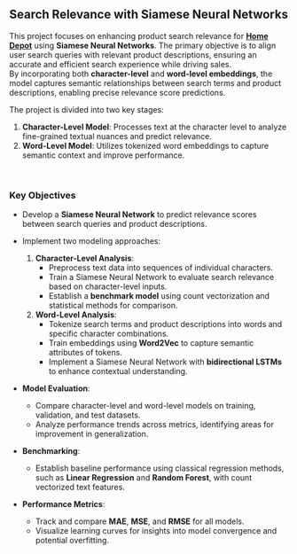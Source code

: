 ## **Search Relevance with Siamese Neural Networks**

This project focuses on enhancing product search relevance for **[Home Depot](https://www.kaggle.com/c/home-depot-product-search-relevance/data)** using **Siamese Neural Networks**. The primary objective is to align user search queries with relevant product descriptions, ensuring an accurate and efficient search experience while driving sales.  
By incorporating both **character-level** and **word-level embeddings**, the model captures semantic relationships between search terms and product descriptions, enabling precise relevance score predictions.

The project is divided into two key stages:
1. **Character-Level Model**: Processes text at the character level to analyze fine-grained textual nuances and predict relevance.
2. **Word-Level Model**: Utilizes tokenized word embeddings to capture semantic context and improve performance.

&nbsp;  
### **Key Objectives**

- Develop a **Siamese Neural Network** to predict relevance scores between search queries and product descriptions.

- Implement two modeling approaches:
  1. **Character-Level Analysis**:
     - Preprocess text data into sequences of individual characters.
     - Train a Siamese Neural Network to evaluate search relevance based on character-level inputs.
     - Establish a **benchmark model** using count vectorization and statistical methods for comparison.
  2. **Word-Level Analysis**:
     - Tokenize search terms and product descriptions into words and specific character combinations.
     - Train embeddings using **Word2Vec** to capture semantic attributes of tokens.
     - Implement a Siamese Neural Network with **bidirectional LSTMs** to enhance contextual understanding.

- **Model Evaluation**:
  - Compare character-level and word-level models on training, validation, and test datasets.
  - Analyze performance trends across metrics, identifying areas for improvement in generalization.

- **Benchmarking**:
  - Establish baseline performance using classical regression methods, such as **Linear Regression** and **Random Forest**, with count vectorized text features.

- **Performance Metrics**:
  - Track and compare **MAE**, **MSE**, and **RMSE** for all models.
  - Visualize learning curves for insights into model convergence and potential overfitting.



